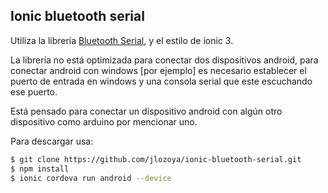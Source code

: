 ## Ionic bluetooth serial

Utiliza la librería [Bluetooth Serial](https://ionicframework.com/docs/native/bluetooth-serial/), y el estilo de ionic 3.

La librería no está optimizada para conectar dos dispositivos android, para conectar android con windows [por ejemplo] es necesario establecer el puerto de entrada en windows y una consola serial que este escuchando ese puerto.

Está pensado para conectar un dispositivo android con algún otro dispositivo como arduino por mencionar uno.

Para descargar usa:

```bash
$ git clone https://github.com/jlozoya/ionic-bluetooth-serial.git
$ npm install
$ ionic cordova run android --device
```

